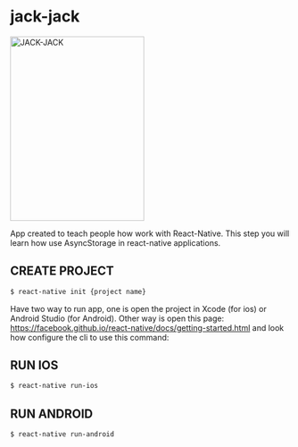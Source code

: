 # jack-jack

<img src="http://www.nishiweb.com.br/icomics/images/upload/368.jpg" alt="JACK-JACK" width="240" height="330">
</br>
<p>App created to teach people how work with React-Native. This step you will learn how use AsyncStorage in react-native applications.</p>

## CREATE PROJECT
```sh
$ react-native init {project name}
```

Have two way to run app, one is open the project in Xcode (for ios) or Android Studio (for Android). Other way is open this page: https://facebook.github.io/react-native/docs/getting-started.html and look how configure the cli to use this command:

## RUN IOS
```sh
$ react-native run-ios
```
## RUN ANDROID
```sh
$ react-native run-android
```